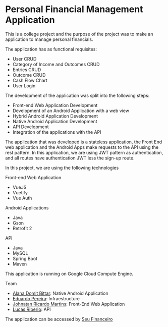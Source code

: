 # Personal Financial Management Application
This is a college project and the purpose of the project was to make an application to manage personal financials.

The application has as functional requisites:

  - User CRUD
  - Category of Income and Outcomes CRUD
  - Entries CRUD
  - Outcome CRUD
  - Cash Flow Chart
  - User Login

The development of the application was split into the following steps:

 - Front-end Web Application Development
 - Development of an Android Application with a web view
 - Hybrid Android Application Development
 - Native Android Application Development
 - API Development
 - Integration of the applications with the API

 The application that was developed is a stateless application, the Front End web application and the Android Apps make requests to the API using the rest pattern. In this application, we are using JWT pattern as authentication, and all routes have authentication JWT less the sign-up route.

 In this project, we are using the following technologies

 Front-end Web Application

  - VueJS
  - Vuetify
  - Vue Auth

Android Applications

  - Java
  - Gson
  - Retrofit 2

API

  - Java
  - MySQL
  - Spring Boot
  - Maven

This application is running on Google Cloud Compute Engine.

Team

 - [Alana Domit Bittar](https://www.linkedin.com/in/alanadomitbittar/): Native Android Application
 - [Eduardo Pereira](https://www.linkedin.com/in/eduardo-pereira-56281368/): Infraestructure
 - [Johnatan Ricardo Martins](https://www.linkedin.com/in/johnataanmartins): Front-End Web Application
 - [Lucas Riberio](https://www.linkedin.com/in/lucas-ribeiro691/): API

 The application can be accessed by [Seu Financeiro](https://seufinanceiro.info)
